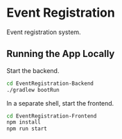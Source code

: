 # Event Registration

Event registration system.

## Running the App Locally

Start the backend.
```sh
cd EventRegistration-Backend
./gradlew bootRun
```

In a separate shell, start the frontend.
```sh
cd EventRegistration-Frontend
npm install
npm run start
```

